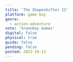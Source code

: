 ```yaml
---
title: 'The Shapeshifter II'
platform: game-boy
genre:
  - action-adventure
note: 'Greenboy Games'
digital: false
physical: true
guide: false
pending: false
posted: 2022-10-13
---
```

